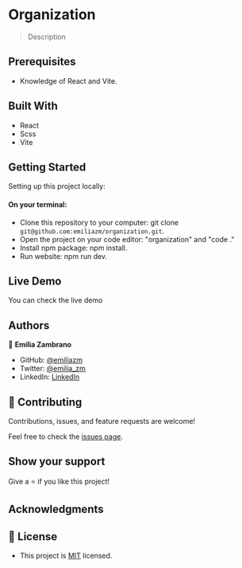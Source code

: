 # Organization

> Description

## Prerequisites
- Knowledge of React and Vite.

## Built With

- React
- Scss
- Vite

## Getting Started

Setting up this project locally:
#### On your terminal:
- Clone this repository to your computer: git clone `git@github.com:emiliazm/organization.git`.
- Open the project on your code editor: "organization" and "code ."
- Install npm package: npm install.
- Run website: npm run dev.


## Live Demo
You can check the live demo []()


## Authors

👤 **Emilia Zambrano**

- GitHub: [@emiliazm](https://github.com/emiliazm)
- Twitter: [@emilia_zm](https://twitter.com/emilia_zm)
- LinkedIn: [LinkedIn](https://www.linkedin.com/in/emilia-zambrano-montero-aa30a611b/)


## 🤝 Contributing

Contributions, issues, and feature requests are welcome!

Feel free to check the [issues page](https://github.com/emiliazm/organization/issuess).

## Show your support

Give a ⭐️ if you like this project!

## Acknowledgments


## 📝 License

- This project is [MIT](./MIT.md) licensed.
